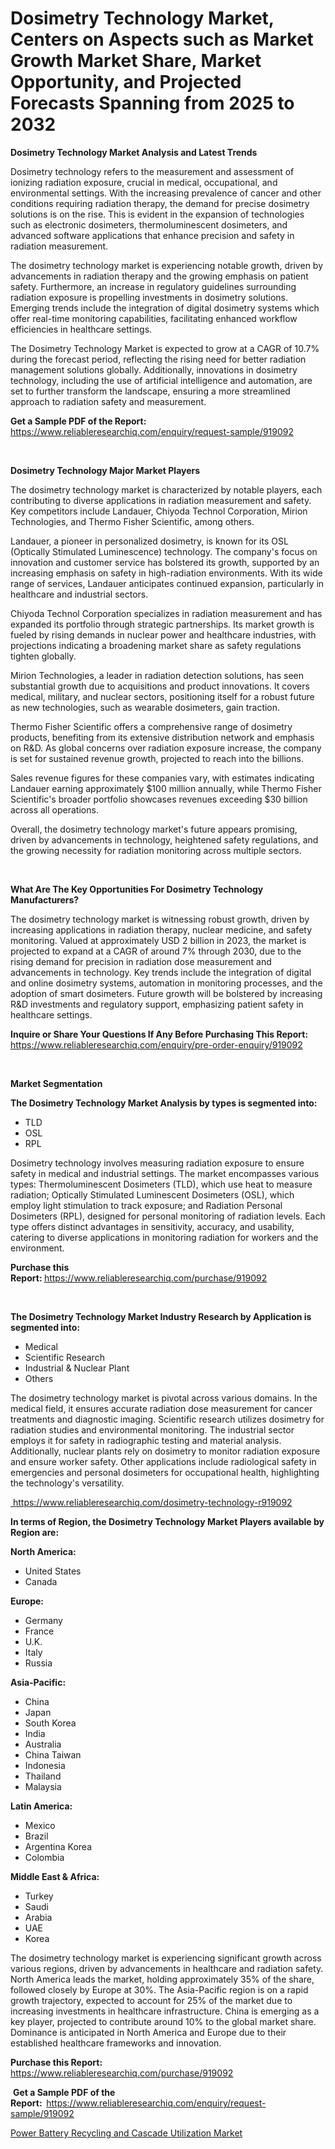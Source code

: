 <p><h1>Dosimetry Technology Market, Centers on Aspects such as Market Growth Market Share, Market Opportunity, and Projected Forecasts Spanning from 2025 to 2032</h1></p><p><strong>Dosimetry Technology Market Analysis and Latest Trends</strong></p>
<p><p>Dosimetry technology refers to the measurement and assessment of ionizing radiation exposure, crucial in medical, occupational, and environmental settings. With the increasing prevalence of cancer and other conditions requiring radiation therapy, the demand for precise dosimetry solutions is on the rise. This is evident in the expansion of technologies such as electronic dosimeters, thermoluminescent dosimeters, and advanced software applications that enhance precision and safety in radiation measurement.</p><p>The dosimetry technology market is experiencing notable growth, driven by advancements in radiation therapy and the growing emphasis on patient safety. Furthermore, an increase in regulatory guidelines surrounding radiation exposure is propelling investments in dosimetry solutions. Emerging trends include the integration of digital dosimetry systems which offer real-time monitoring capabilities, facilitating enhanced workflow efficiencies in healthcare settings.</p><p>The Dosimetry Technology Market is expected to grow at a CAGR of 10.7% during the forecast period, reflecting the rising need for better radiation management solutions globally. Additionally, innovations in dosimetry technology, including the use of artificial intelligence and automation, are set to further transform the landscape, ensuring a more streamlined approach to radiation safety and measurement.</p></p>
<p><strong>Get a Sample PDF of the Report:&nbsp;</strong> <a href="https://www.reliableresearchiq.com/enquiry/request-sample/919092?utm_campaign=3051&utm_medium=2&utm_source=Github&utm_content=ia&utm_term=07032025&utm_id=dosimetry-technology">https://www.reliableresearchiq.com/enquiry/request-sample/919092</a></p>
<p>&nbsp;</p>
<p><strong>Dosimetry Technology Major Market Players</strong></p>
<p><p>The dosimetry technology market is characterized by notable players, each contributing to diverse applications in radiation measurement and safety. Key competitors include Landauer, Chiyoda Technol Corporation, Mirion Technologies, and Thermo Fisher Scientific, among others.</p><p>Landauer, a pioneer in personalized dosimetry, is known for its OSL (Optically Stimulated Luminescence) technology. The company's focus on innovation and customer service has bolstered its growth, supported by an increasing emphasis on safety in high-radiation environments. With its wide range of services, Landauer anticipates continued expansion, particularly in healthcare and industrial sectors.</p><p>Chiyoda Technol Corporation specializes in radiation measurement and has expanded its portfolio through strategic partnerships. Its market growth is fueled by rising demands in nuclear power and healthcare industries, with projections indicating a broadening market share as safety regulations tighten globally.</p><p>Mirion Technologies, a leader in radiation detection solutions, has seen substantial growth due to acquisitions and product innovations. It covers medical, military, and nuclear sectors, positioning itself for a robust future as new technologies, such as wearable dosimeters, gain traction.</p><p>Thermo Fisher Scientific offers a comprehensive range of dosimetry products, benefiting from its extensive distribution network and emphasis on R&D. As global concerns over radiation exposure increase, the company is set for sustained revenue growth, projected to reach into the billions.</p><p>Sales revenue figures for these companies vary, with estimates indicating Landauer earning approximately $100 million annually, while Thermo Fisher Scientific's broader portfolio showcases revenues exceeding $30 billion across all operations.</p><p>Overall, the dosimetry technology market's future appears promising, driven by advancements in technology, heightened safety regulations, and the growing necessity for radiation monitoring across multiple sectors.</p></p>
<p>&nbsp;</p>
<p><strong>What Are The Key Opportunities For Dosimetry Technology Manufacturers?</strong></p>
<p><p>The dosimetry technology market is witnessing robust growth, driven by increasing applications in radiation therapy, nuclear medicine, and safety monitoring. Valued at approximately USD 2 billion in 2023, the market is projected to expand at a CAGR of around 7% through 2030, due to the rising demand for precision in radiation dose measurement and advancements in technology. Key trends include the integration of digital and online dosimetry systems, automation in monitoring processes, and the adoption of smart dosimeters. Future growth will be bolstered by increasing R&D investments and regulatory support, emphasizing patient safety in healthcare settings.</p></p>
<p><strong>Inquire or Share Your Questions If Any Before Purchasing This Report:</strong> <a href="https://www.reliableresearchiq.com/enquiry/pre-order-enquiry/919092?utm_campaign=3051&utm_medium=2&utm_source=Github&utm_content=ia&utm_term=07032025&utm_id=dosimetry-technology">https://www.reliableresearchiq.com/enquiry/pre-order-enquiry/919092</a></p>
<p>&nbsp;</p>
<p><strong>Market Segmentation</strong></p>
<p><strong>The Dosimetry Technology Market Analysis by types is segmented into:</strong></p>
<p><ul><li>TLD</li><li>OSL</li><li>RPL</li></ul></p>
<p><p>Dosimetry technology involves measuring radiation exposure to ensure safety in medical and industrial settings. The market encompasses various types: Thermoluminescent Dosimeters (TLD), which use heat to measure radiation; Optically Stimulated Luminescent Dosimeters (OSL), which employ light stimulation to track exposure; and Radiation Personal Dosimeters (RPL), designed for personal monitoring of radiation levels. Each type offers distinct advantages in sensitivity, accuracy, and usability, catering to diverse applications in monitoring radiation for workers and the environment.</p></p>
<p><strong>Purchase this Report:&nbsp;</strong><a href="https://www.reliableresearchiq.com/purchase/919092?utm_campaign=3051&utm_medium=2&utm_source=Github&utm_content=ia&utm_term=07032025&utm_id=dosimetry-technology">https://www.reliableresearchiq.com/purchase/919092</a></p>
<p>&nbsp;</p>
<p><strong>The Dosimetry Technology Market Industry Research by Application is segmented into:</strong></p>
<p><ul><li>Medical</li><li>Scientific Research</li><li>Industrial & Nuclear Plant</li><li>Others</li></ul></p>
<p><p>The dosimetry technology market is pivotal across various domains. In the medical field, it ensures accurate radiation dose measurement for cancer treatments and diagnostic imaging. Scientific research utilizes dosimetry for radiation studies and environmental monitoring. The industrial sector employs it for safety in radiographic testing and material analysis. Additionally, nuclear plants rely on dosimetry to monitor radiation exposure and ensure worker safety. Other applications include radiological safety in emergencies and personal dosimeters for occupational health, highlighting the technology's versatility.</p></p>
<p><a href="https://www.reliableresearchiq.com/dosimetry-technology-r919092?utm_campaign=3051&utm_medium=2&utm_source=Github&utm_content=ia&utm_term=07032025&utm_id=dosimetry-technology">&nbsp;https://www.reliableresearchiq.com/dosimetry-technology-r919092</a></p>
<p><strong>In terms of Region, the Dosimetry Technology Market Players available by Region are:</strong></p>
<p>
    <p> <strong> North America: </strong>
        <ul>
            <li>United States</li>
            <li>Canada</li>
        </ul>
        </p> 
    <p> <strong> Europe: </strong>
        <ul>
            <li>Germany</li>
            <li>France</li>
            <li>U.K.</li>
            <li>Italy</li>
            <li>Russia</li>
        </ul>
        </p> 
    <p> <strong> Asia-Pacific: </strong>
        <ul>
            <li>China</li>
            <li>Japan</li>
            <li>South Korea</li>
            <li>India</li>
            <li>Australia</li>
            <li>China Taiwan</li>
            <li>Indonesia</li>
            <li>Thailand</li>
            <li>Malaysia</li>
        </ul>
        </p> 
    <p> <strong> Latin America: </strong>
        <ul>
            <li>Mexico</li>
            <li>Brazil</li>
            <li>Argentina Korea</li>
            <li>Colombia</li>
        </ul>
        </p> 
    <p> <strong> Middle East & Africa: </strong>
        <ul>
            <li>Turkey</li>
            <li>Saudi</li>
            <li>Arabia</li>
            <li>UAE</li>
            <li>Korea</li>
        </ul>
    </p>
    </p>
<p><p>The dosimetry technology market is experiencing significant growth across various regions, driven by advancements in healthcare and radiation safety. North America leads the market, holding approximately 35% of the share, followed closely by Europe at 30%. The Asia-Pacific region is on a rapid growth trajectory, expected to account for 25% of the market due to increasing investments in healthcare infrastructure. China is emerging as a key player, projected to contribute around 10% to the global market share. Dominance is anticipated in North America and Europe due to their established healthcare frameworks and innovation.</p></p>
<p><strong>Purchase this Report: </strong><a href="https://www.reliableresearchiq.com/purchase/919092?utm_campaign=3051&utm_medium=2&utm_source=Github&utm_content=ia&utm_term=07032025&utm_id=dosimetry-technology">https://www.reliableresearchiq.com/purchase/919092</a></p>
<p>&nbsp;<strong>Get a Sample PDF of the Report:&nbsp;&nbsp;</strong><a href="https://www.reliableresearchiq.com/enquiry/request-sample/919092?utm_campaign=3051&utm_medium=2&utm_source=Github&utm_content=ia&utm_term=07032025&utm_id=dosimetry-technology">https://www.reliableresearchiq.com/enquiry/request-sample/919092</a></p>
<p><strong></strong></p>
<p><p><a href="https://github.com/qetelosooya/Market-Research-Report-List-1/blob/main/power-battery-recycling-and-cascade-utilization-market.md?utm_campaign=3051&utm_medium=2&utm_source=Github&utm_content=ia&utm_term=07032025&utm_id=dosimetry-technology">Power Battery Recycling and Cascade Utilization Market</a></p></p>